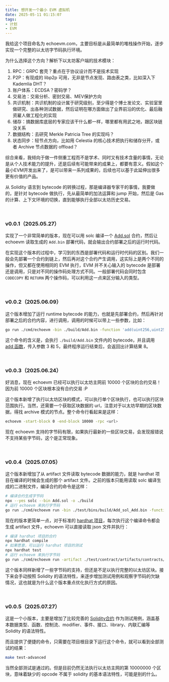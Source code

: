 ```yaml
---
title: 想开发一个最小 EVM 虚拟机
date: 2025-05-11 01:15:07
tags:
- 计划
- EVM
---
```


我给这个项目命名为 echoevm.com，主要目标是从最简单的堆栈操作开始，逐步实现一个完整的以太坊字节码执行环境。

为什么选择这个方向？解析下以太坊客户端的技术模块：
1. RPC：GRPC 套壳？重点在于协议设计而不是技术实现
2. P2P：有现成的 libp2p 可用，无非是节点发现、路由表之类，比如深入下 Kademlia DHT？
3. 账户体系：ECDSA？密码学？
4. 交易池：交易分析、密封交易、MEV保护方向
5. 共识机制：共识机制的设计属于研究级别，至少得是个博士发论文、实验室里做研究、出各种测试数据，然后证明在哪方面做出了业界前沿的优化、最后融资雇人做工程化的实现
6. 储存：搞数据库底层的专家应该干什么都一样，哪里都有用武之地，跟区块链没关系
7. 数据结构：去研究 Merkle Patricia Tree 的实现吗？
8. 状态同步：轻节点方向，比如用 Celestia 的核心技术把执行和储存分开，或者 Archive 节点数据的 offload？

综合来看，我倾向于做一件侧重工程而不是学术、同时又有技术含量的事情，无论是从个人技术能力的提升，还是后续有可能带来的成果上，都要有意义。假如这个最小EVM开发出来了，是可以带来一系列成果的，后续也可以基于此延伸出很多更有价值的产品。

从 Solidity 语言到 bytecode 的转换过程，那是编译器专家干的事情，我要做的，是针对 bytecode 做执行，先从最简单的加法运算和 jump 开始，然后是 Gas 的计算、上下文环境的切换，直到能够执行全部以太坊历史交易。

<br>

### v0.0.1（2025.05.27）

实现了一个非常简单的版本，现在可以用 solc 编译一个 [Add.sol](https://github.com/smallyunet/echoevm/blob/v0.0.1/test/contracts/Add.sol) 合约，然后让 echoevm 读取生成的 `Add.bin` 部署代码，就会输出合约部署之后的运行时代码。

在实现这个版本的过程中，学习到的东西是部署代码和运行时代码的区别。我们一般会先部署一个合约到链上，然后再对这个合约产生调用，这实际上是两个不同的操作，但又都在使用相同的 EVM 执行，EVM 并不关心输入的 bytecode 是部署还是调用，只是对不同的操作码处理方式不同。一般部署代码会同时包含 `CODECOPY` 和 `RETURN` 两个操作码，可以利用这一点来区分输入的类型。

<br>

### v0.0.2（2025.06.09）

这个版本增加了运行 runtime bytecode 的能力，也就是先部署合约，然后再针对部署之后的合约内容，进行调用，调用的时候可以带上一些参数，比如：

```bash
go run ./cmd/echoevm -bin ./build/Add.bin -function 'add(uint256,uint256)' -args "3,5"
```

这个命令的含义是，会执行 `./build/Add.bin` 文件内的 bytecode，并且调用 [add 函数](https://github.com/smallyunet/echoevm/blob/v0.0.2/test/contracts/Add.sol#L7)，传入参数 3 和 5，最终程序运行结束后，会返回出计算结果 8。

<br>

### v0.0.3（2025.06.24）

好消息，现在 echoevm 已经可以执行以太坊主网前 10000 个区块的合约交易！因为前 10000 个区块根本没有合约交易 :P

这个版本新增了执行以太坊区块的模式，可以执行单个区块执行，也可以执行区块范围执行。当然，还需要一个获取区块数据的 url，注意对于以太坊早期的区块数据，得找 archive 模式的节点。整个命令行看起来是这样：

```bash
echoevm -start-block 0 -end-block 10000 -rpc <url>
```

现在 echoevm 支持的字节码有限，如果执行最新的一些区块交易，会发现报错说不支持某些字节码，这个是正常现象。

<br>

### v0.0.4（2025.07.05）

这个版本新增加了从 artifact 文件读取 bytecode 数据的能力，就是 hardhat 项目在编译的时候会生成的那个 artifact 文件。之前的版本只能用读取 solc 编译生成的二进制文件，编译合约的命令是这样：

```bash
# 编译合约生成字节码
npx --yes solc --bin Add.sol -o ./build
# 运行 echoevm 来执行字节码
go run ./cmd/echoevm run -bin ./test/bins/build/Add_sol_Add.bin -function "add(uint256,uint256)" -args "1,2"
```

现在的版本更简单一点，对于标准的 [hardhat 项目](https://github.com/smallyunet/echoevm/tree/v0.0.4/test/contract)，每次执行这个编译命令都会生成 artifact 文件，echoevm 可以直接读取 json 文件并执行：

```bash
# 编译 hardhat 项目的合约
npx hardhat compile
# 如果愿意，可以运行 hardhat 项目的测试
npx hardhat test
# 运行 echoevm 来执行字节码
go run ./cmd/echoevm run -artifact ./test/contract/artifacts/contracts/Add.sol/Add.json -function "add(uint256,uint256)" -args "1,2"
```

这个版本同样新增了一些字节码的支持，但还是不足以执行完整的以太坊区块。接下来会手动按照 Solidity 的语法特性，来逐步增加测试用例和观察字节码的欠缺情况，这也就是为什么这个版本重点优化执行方式的原因。

<br>

### v0.0.5（2025.07.27）

这是一个小版本，主要是增加了比较完善的 [Solidity合约](https://github.com/smallyunet/echoevm/tree/v0.0.5/test/contract/contracts) 作为测试用例，涵盖基本数据类型、函数、控制流、modifier、事件、接口、library、内联汇编等 Solidity 的语法特性。

而且提供了便捷的命令，只需要在项目根目录下运行这个命令，就可以看到全部测试的结果：

```bash
make test-advanced
```

当然全部测试是通过的。但是目前仍然无法执行以太坊主网的第 10000000 个区块，意味着缺少的 opcode 不属于 solidity 的基本语法特性，可能是别的什么。
